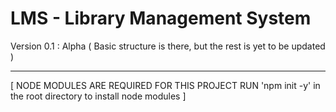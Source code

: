 # LMS - Library Management System

Version 0.1 : Alpha 
( Basic structure is there, but the rest is yet to be updated )

------------------------------

[ NODE MODULES ARE REQUIRED FOR THIS PROJECT RUN 'npm init -y' in the root directory to install node modules ]
